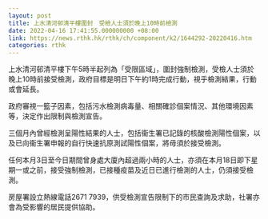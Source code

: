 ```yaml
---
layout: post
title: 上水清河邨清平樓圍封　受檢人士須於晚上10時前檢測
date: 2022-04-16 17:41:55.000000000 +08:00
link: https://news.rthk.hk/rthk/ch/component/k2/1644292-20220416.htm
categories: rthk
---
```


上水清河邨清平樓下午5時半起列為「受限區域」，圍封強制檢測，受檢人士須於晚上10時前接受檢測，政府目標是明日下午約1時完成行動，視乎檢測結果，行動或會延長。
 
政府審視一籃子因素，包括污水檢測病毒量、相關確診個案情況、其他環境因素等，決定作出限制與檢測宣告。

三個月內曾經檢測呈陽性結果的人士，包括衞生署已記錄的核酸檢測陽性個案，以及已向衞生署申報的自行快速抗原測試陽性個案，將毋須於接受檢測。
 
任何本月3日至今日期間曾身處大廈內超過兩小時的人士，亦須在本月18日即下星期一或之前，接受強制檢測，已接種疫苗及近日已進行檢測的人士，仍須接受檢測。
 
房屋署設立熱線電話2671 7939，供受檢測宣告限制下的市民查詢及求助，社署亦會為受影響的居民提供協助。
